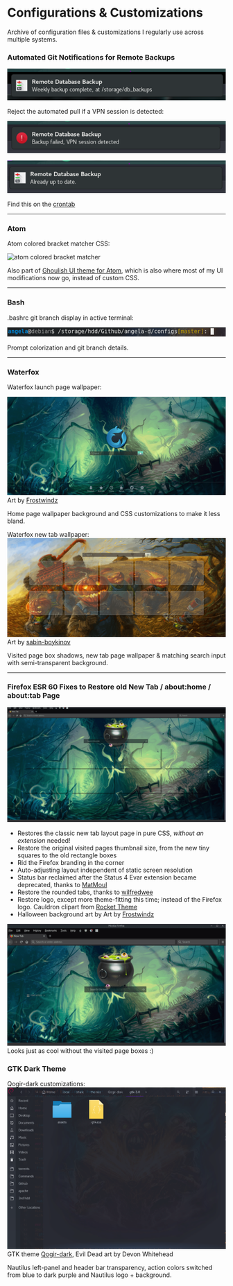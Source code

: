 # Configurations &amp; Customizations
Archive of configuration files &amp; customizations I regularly use across multiple systems.

### Automated Git Notifications for Remote Backups

![git output](img/git-output.png)

Reject the automated pull if a VPN session is detected:

![git output](img/git-fail.png)

![git output](img/git-up-to-date.png)

Find this on the [crontab](sysadmin/crons)

***

### Atom
Atom colored bracket matcher CSS:

![atom colored bracket matcher](img/atom-tab-highlighting.png)

Also part of [Ghoulish UI theme for Atom](https://github.com/angela-d/ghoulish-ui), which is also where most of my UI modifications now go, instead of custom CSS.
***
### Bash
.bashrc git branch display in active terminal:

![bashrc git branch](img/bashrc.png)

Prompt colorization and git branch details.
***
### Waterfox
Waterfox launch page wallpaper:

![waterfox launch page](img/waterfox.png)
Art by [Frostwindz](https://frostwindz.deviantart.com/art/Halloween-2014-489048562)

Home page wallpaper background and CSS customizations to make it less bland.

Waterfox new tab wallpaper:
![waterfox new tab wallpaper](img/waterfox-tabs.png)
Art by [sabin-boykinov](https://www.deviantart.com/art/Halloween-harvest-335274322)

Visited page box shadows, new tab page wallpaper &amp; matching search input with semi-transparent background.

***
### Firefox ESR 60 Fixes to Restore old New Tab / about:home / about:tab Page
![firefox 60 fixes with ](img/firefox-60-fixes-tabs.png)
- Restores the classic new tab layout page in pure CSS, *without an extension* needed!
- Restore the original visited pages thumbnail size, from the new tiny squares to the old rectangle boxes
- Rid the Firefox branding in the corner
- Auto-adjusting layout independent of static screen resolution
- Status bar reclaimed after the Status 4 Evar extension became deprecated, thanks to [MatMoul](https://github.com/MatMoul/firefox-gui-chrome-css)
- Restore the rounded tabs, thanks to [wilfredwee](https://github.com/wilfredwee/photon-australis)
- Restore logo, except more theme-fitting this time; instead of the Firefox logo. Cauldron clipart from [Rocket Theme](http://www.rockettheme.com/)
- Halloween background art by Art by [Frostwindz](https://frostwindz.deviantart.com/art/Halloween-2014-489048562)

![firefox 60 fixes without visited pages](img/firefox-60-fixes.png)
Looks just as cool without the visited page boxes :)

### GTK Dark Theme
Qogir-dark customizations:
![gtk dark theme](img/qogir-nautilus.png)
GTK theme [Qogir-dark](https://github.com/vinceliuice/Qogir-theme), Evil Dead art by Devon Whitehead

Nautilus left-panel and header bar transparency, action colors switched from blue to dark purple and Nautilus logo + background.
